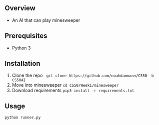 ## Overview

  - An AI that can play minesweeper

## Prerequisites

  - Python 3

## Installation

1. Clone the repo
  &nbsp;
   ``` git clone https://github.com/noahdammann/CS50 -b CS50AI ```
3. Move into minesweeper ``` cd CS50/Week1/minesweeper ```
4. Download requirements ``` pip3 install -r requirements.txt ```

## Usage

```
python runner.py
```

